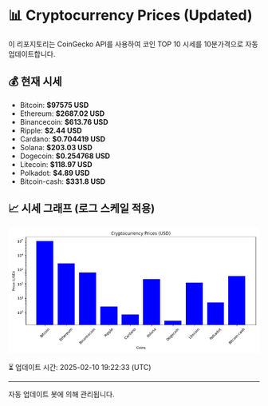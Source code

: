 
# 📊 Cryptocurrency Prices (Updated)

이 리포지토리는 CoinGecko API를 사용하여 코인 TOP 10 시세를 10분가격으로 자동 업데이트합니다.

## 💰 현재 시세
- Bitcoin: **$97575 USD**
- Ethereum: **$2687.02 USD**
- Binancecoin: **$613.76 USD**
- Ripple: **$2.44 USD**
- Cardano: **$0.704419 USD**
- Solana: **$203.03 USD**
- Dogecoin: **$0.254768 USD**
- Litecoin: **$118.97 USD**
- Polkadot: **$4.89 USD**
- Bitcoin-cash: **$331.8 USD**

## 📈 시세 그래프 (로그 스케일 적용)
![Crypto Prices](crypto_prices.png)

⏳ 업데이트 시간: 2025-02-10 19:22:33 (UTC)

---
자동 업데이트 봇에 의해 관리됩니다.
